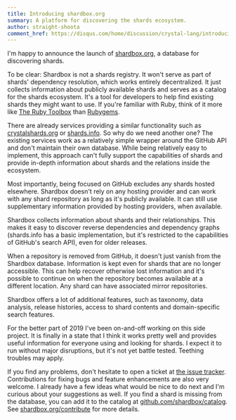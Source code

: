 ```yaml
---
title: Introducing shardbox.org
summary: A platform for discovering the shards ecosystem.
author: straight-shoota
comment_href: https://disqus.com/home/discussion/crystal-lang/introducing_shardboxorg_45/
---
```


I'm happy to announce the launch of [shardbox.org](https://shardbox.org), a database for discovering shards.

To be clear: Shardbox is not a shards registry. It won't serve as part of shards' dependency resolution, which works entirely decentralized. It just collects information about publicly available shards and serves as a catalog for the shards ecosystem. It's a tool for developers to help find existing shards they might want to use.
If you're familiar with Ruby, think of it more like [The Ruby Toolbox](https://www.ruby-toolbox.com/) than [Rubygems](https://rubygems.org/).

There are already services providing a similar functionality such as [crystalshards.org](https://crystalshards.org/) or [shards.info](https://shards.info/). So why do we need another one?
The existing services work as a relatively simple wrapper around the GitHub API and don't maintain their own database. While being relatively easy to implement, this approach can't fully support the capabilities of shards and provide in-depth information about shards and the relations inside the ecosystem.

Most importantly, being focused on GitHub excludes any shards hosted elsewhere. Shardbox doesn't rely on any hosting provider and can work with any shard repository as long as it's publicly available. It can still use supplementary information provided by hosting providers, when available.

Shardbox collects information about shards and their relationships. This makes it easy to discover reverse dependencies and dependency graphs (shards.info has a basic implementation, but it's restricted to the capabilities of GitHub's search API), even for older releases.

When a repository is removed from GitHub, it doesn't just vanish from the Shardbox database. Information is kept even for shards that are no longer accessible. This can help recover otherwise lost information and it's possible to continue on when the repository becomes available at a different location. Any shard can have associated mirror repositories.

Shardbox offers a lot of additional features, such as taxonomy, data analysis, release histories, access to shard contents and domain-specific search features.

For the better part of 2019 I've been on-and-off working on this side project.
It is finally in a state that I think it works pretty well and provides useful information for everyone using and looking for shards.
I expect it to run without major disruptions, but it's not yet battle tested. Teething troubles may apply.

If you find any problems, don't hesitate to open a ticket at [the issue tracker](https://github.com/shardbox/shardbox-web/issues). Contributions for fixing bugs and feature enhancements are also very welcome. I already have a few ideas what would be nice to do next and I'm curious about your suggestions as well.
If you find a shard is missing from the database, you can add it to the catalog at [github.com/shardbox/catalog](https://github.com/shardbox/catalog). See [shardbox.org/contribute](https://shardbox.org/contribute) for more details.
